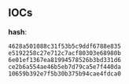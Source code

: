 
## IOCs

__hash__:

```text
4628a501088c31f53b5c9ddf6788e835
e5192258c27e712c7acf80303e68980b
6e01ef1367ea81994578526b3bd331d6
ce2b6a554ae46b5eb7d79ca5e7f440da
10659b392e7f5b30b375b94cae4fdca0
```